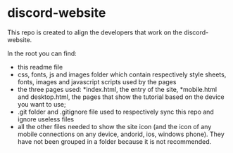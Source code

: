 # discord-website
This repo is created to align the developers that work on the discord-website.

In the root you can find:
* this readme file
* css, fonts, js and images folder which contain respectively style sheets, fonts, images and javascript scripts used by the pages
* the three pages used: 
    *index.html, the entry of the site,
    *mobile.html and desktop.html, the pages that show the tutorial based on the device you want to use;
* .git folder and .gitignore file used to respectively sync this repo and ignore useless files
* all the other files needed to show the site icon (and the icon of any mobile connections on any device, andorid, ios, windows phone). They have not been grouped in a folder because it is not recommended.
